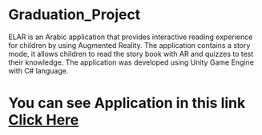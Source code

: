 # Graduation_Project
ELAR is an Arabic application that provides interactive reading experience for children by using Augmented Reality. The application contains a story mode, it allows children to read the story book with AR and quizzes to test their knowledge. The application was developed using Unity Game Engine with C# language.
# You can see Application in this link <a href="https://drive.google.com/file/d/1JnRGvHHFOLIr7uRVdRncUXe5A-GkdRBu/view?usp=share_link">Click Here</a>
